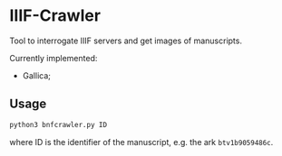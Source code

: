 # IIIF-Crawler

Tool to interrogate IIIF servers and get images of manuscripts.

Currently implemented:

- Gallica;


## Usage

```bash
python3 bnfcrawler.py ID
```
where ID is the identifier of the manuscript, e.g. the ark `btv1b9059486c`.

